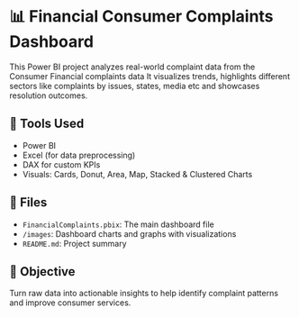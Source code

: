 # 📊 Financial Consumer Complaints Dashboard

This Power BI project analyzes real-world complaint data from the Consumer Financial complaints data It visualizes trends, highlights different sectors like complaints by issues, states, media etc and showcases resolution outcomes.

## 🔧 Tools Used
- Power BI
- Excel (for data preprocessing)
- DAX for custom KPIs
- Visuals: Cards, Donut, Area, Map, Stacked & Clustered Charts

## 📂 Files
- `FinancialComplaints.pbix`: The main dashboard file
- `/images`: Dashboard charts and graphs with visualizations 
- `README.md`: Project summary

## 📌 Objective
Turn raw data into actionable insights to help identify complaint patterns and improve consumer services.
